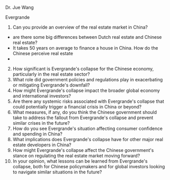 Dr. Jue Wang

Evergrande 


1. Can you provide an overview of the real estate market in China?
- are there some big differences between Dutch real estate and Chinese real estate?
- It takes 50 years on average to finance a house in China. How do the Chinese perceive real estate
- 

2. How significant is Evergrande's collapse for the Chinese economy, particularly in the real estate sector?
3. What role did government policies and regulations play in exacerbating or mitigating Evergrande's downfall?
4. How might Evergrande's collapse impact the broader global economy and international investors?
5. Are there any systemic risks associated with Evergrande's collapse that could potentially trigger a financial crisis in China or beyond?
6. What measures, if any, do you think the Chinese government should take to address the fallout from Evergrande's collapse and prevent similar crises in the future?
7. How do you see Evergrande's situation affecting consumer confidence and spending in China?
8. What implications does Evergrande's collapse have for other major real estate developers in China?
9. How might Evergrande's collapse affect the Chinese government's stance on regulating the real estate market moving forward?
10. In your opinion, what lessons can be learned from Evergrande's collapse, both for Chinese policymakers and for global investors looking to navigate similar situations in the future?